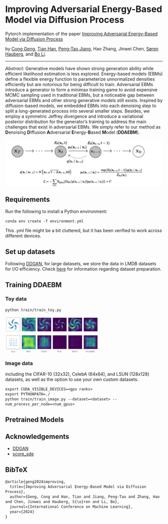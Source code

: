 # Improving Adversarial Energy-Based Model via Diffusion Process
Pytorch implementation of the paper [Improving Adversarial Energy-Based Model via Diffusion Process](https://arxiv.org/pdf/2403.01666)

by [Cong Geng](https://gengcong940126.github.io), [Tian Han](https://thanacademic.github.io), [Peng-Tao Jiang](https://pengtaojiang.github.io), Hao Zhang, Jinwei Chen, [Søren Hauberg](https://www2.compute.dtu.dk/~sohau), and [Bo Li](https://libraboli.github.io).

---

*Abstract:* Generative models have shown strong generation ability while efficient likelihood estimation is less explored. Energy-based models (EBMs) define a flexible energy function to parameterize unnormalized densities efficiently but are notorious for
being difficult to train. Adversarial EBMs introduce a generator to form a minimax training game to avoid expensive MCMC sampling used in traditional EBMs, but a noticeable gap between adversarial EBMs and other strong generative models
still exists. Inspired by diffusion-based models, we embedded EBMs into each denoising step to split a long-generated process into several smaller steps. Besides, we employ a symmetric Jeffrey divergence
and introduce a variational posterior distribution for the generator’s training to address the main challenges that exist in adversarial EBMs. We simply refer to our method as **D**enoising **D**iffusion **A**dversarial **E**nergy-**B**ased **M**odel (**DDAEBM**).

<p align="center">
<img align="middle" src="./assets/img_diffusion.png" width="600" />
</p>

## Requirements
Run the following to install a Python environment:
```
conda env create -f environment.yml
```
This .yml file might be a bit cluttered, but it has been verified to work  across different devices.

## Set up datasets
Following [DDGAN](https://arxiv.org/pdf/2112.07804), for large datasets, we store the data in LMDB datasets for I/O efficiency. Check [here](https://github.com/NVlabs/NVAE#set-up-file-paths-and-data) for information regarding dataset preparation.

## Training DDAEBM

### Toy data
```
python train/train_toy.py
```
<p align="left">
<img align="middle" src="./assets/img_toy.png" width="300" />
</p>

### Image data
including the CIFAR-10 (32x32), CelebA (64x64), and LSUN (128x128) datasets, as well as the option to use your own custom datasets.
```
export CUDA_VISIBLE_DEVICES=<gpu ranks>
export PYTHONPATH=./
python train/train_image.py --dataset=<dataset> --num_process_per_node=<num_gpus>
```

## Pretrained Models

## Acknowledgements
- [DDGAN](https://github.com/NVlabs/denoising-diffusion-gan)
- [score_sde](https://github.com/yang-song/score_sde_pytorch)

## BibTeX
```
@article{geng2024improving,
  title={Improving Adversarial Energy-Based Model via Diffusion Process},
  author={Geng, Cong and Han, Tian and Jiang, Peng-Tao and Zhang, Hao and Chen, Jinwei and Hauberg, S{\o}ren and Li, Bo},
  journal={International Conference on Machine Learning},
  year={2024}
}
```
